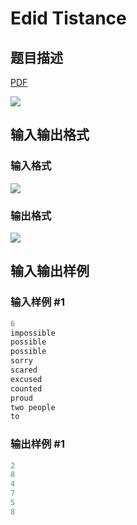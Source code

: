 # Edid Tistance

## 题目描述

[problemUrl]: https://uva.onlinejudge.org/index.php?option=com_onlinejudge&Itemid=8&category=871&page=show_problem&problem=5057

[PDF](https://uva.onlinejudge.org/external/131/p13146.pdf)

![](https://cdn.luogu.com.cn/upload/vjudge_pic/UVA13146/63d257661c07d95f0cca0e4d09f90bc7e9fb861e.png)

## 输入输出格式

### 输入格式

![](https://cdn.luogu.com.cn/upload/vjudge_pic/UVA13146/6da24866a578a75517aba5bc6d178a8df7a41ec6.png)

### 输出格式

![](https://cdn.luogu.com.cn/upload/vjudge_pic/UVA13146/91821a9c23f131617caceb57cb8c4f2589593e60.png)

## 输入输出样例

### 输入样例 #1

```cpp
6
impossible
possible
possible
sorry
scared
excused
counted
proud
two people
to
```


### 输出样例 #1

```cpp
2
8
4
7
5
8
```


